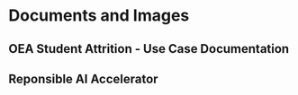 # Documents and Images

## OEA Student Attrition - Use Case Documentation

## Reponsible AI Accelerator
